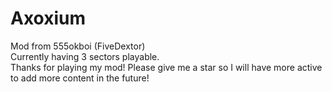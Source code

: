 # Axoxium
Mod from 555okboi (FiveDextor)  
Currently having 3 sectors playable.  
Thanks for playing my mod! Please give me a star so I will have more active to add more content in the future!
